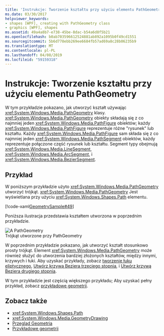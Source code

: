 ```yaml
---
title: 'Instrukcje: Tworzenie kształtu przy użyciu elementu PathGeometry'
ms.date: 03/30/2017
helpviewer_keywords:
- shapes [WPF], creating with PathGeometry class
- graphics [WPF], shapes
ms.assetid: 49a4a8b7-e738-45be-8dac-b54a6d8f5b21
ms.openlocfilehash: b0ab703596612524881ab892a1095b0f49cd1551
ms.sourcegitcommit: 5b6d778ebb269ee6684fb57ad69a8c28b06235b9
ms.translationtype: MT
ms.contentlocale: pl-PL
ms.lasthandoff: 04/08/2019
ms.locfileid: "59159318"
---
```

# <a name="how-to-create-a-shape-by-using-a-pathgeometry"></a>Instrukcje: Tworzenie kształtu przy użyciu elementu PathGeometry
W tym przykładzie pokazano, jak utworzyć kształt używając <xref:System.Windows.Media.PathGeometry> klasy. <xref:System.Windows.Media.PathGeometry> obiekty składają się z co najmniej jeden <xref:System.Windows.Media.PathFigure> obiektów; każdy <xref:System.Windows.Media.PathFigure> reprezentuje różne "rysunek" lub kształtu. Każdy <xref:System.Windows.Media.PathFigure> sam składa się z co najmniej jeden <xref:System.Windows.Media.PathSegment> obiektów, każdy reprezentuje połączone część rysunek lub kształtu. Segment typy obejmują <xref:System.Windows.Media.LineSegment>, <xref:System.Windows.Media.ArcSegment>, i <xref:System.Windows.Media.BezierSegment>.  
  
## <a name="example"></a>Przykład  
 W poniższym przykładzie użyto <xref:System.Windows.Media.PathGeometry> utworzyć trójkąt. <xref:System.Windows.Media.PathGeometry> Jest wyświetlana przy użyciu <xref:System.Windows.Shapes.Path> elementu.  
  
 [!code-xaml[GeometrySample#49](~/samples/snippets/csharp/VS_Snippets_Wpf/GeometrySample/CS/pathgeometryexample.xaml#49)]  
  
 Poniższa ilustracja przedstawia kształtem utworzona w poprzednim przykładzie.  
  
 ![A PathGeometry](./media/wcpsdk-graphicsmm-pathgeometry-triangle.gif "wcpsdk_graphicsmm_pathgeometry_triangle")  
Trójkąt utworzone przy PathGeometry  
  
 W poprzednim przykładzie pokazano, jak utworzyć kształt stosunkowo prosty trójkąt. Element <xref:System.Windows.Media.PathGeometry> może również służyć do utworzenia bardziej złożonych kształtów, między innymi, krzywych i łuki. Aby uzyskać przykłady, zobacz [tworzenie łuku eliptycznego](how-to-create-an-elliptical-arc.md), [Utwórz krzywą Beziera trzeciego stopnia](how-to-create-a-cubic-bezier-curve.md), i [Utwórz krzywą Beziera drugiego stopnia](how-to-create-a-quadratic-bezier-curve.md).  
  
 W tym przykładzie jest częścią większego przykładu; Aby uzyskać pełny przykład, zobacz [przykładowe geometrii](https://go.microsoft.com/fwlink/?LinkID=159989).  
  
## <a name="see-also"></a>Zobacz także

- <xref:System.Windows.Shapes.Path>
- <xref:System.Windows.Media.GeometryDrawing>
- [Przegląd Geometria](geometry-overview.md)
- [Przykładowe geometrii](https://go.microsoft.com/fwlink/?LinkID=159989)
